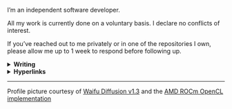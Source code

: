 I’m an independent software developer.

All my work is currently done on a voluntary basis. I declare no conflicts of interest.

If you’ve reached out to me privately or in one of the repositories I own, please allow me up to 1 week to respond before following up.

<details>

<summary><b>Writing</b></summary>

- [The State of SUID-root Binaries in Fedora Linux 38]

</details>

<details>

<summary><b>Hyperlinks</b></summary>

- [Ryoko’s Tech Stack] — curated lists of technologies I am using or have used

</details>

---

Profile picture courtesy of [Waifu Diffusion v1.3] and the [AMD ROCm OpenCL implementation]

[The State of SUID-root Binaries in Fedora Linux 38]: https://gist.github.com/ok-ryoko/1ff42a805d496cb1ca22e5cdf6ddefb0
[Ryoko’s Tech Stack]: https://gist.github.com/ok-ryoko/b6a15c9eaae0fd4b16b5a329a4da70fb
[Waifu Diffusion v1.3]: https://huggingface.co/hakurei/waifu-diffusion-v1-3
[AMD ROCm OpenCL implementation]: https://rocmdocs.amd.com/en/latest/Programming_Guides/Opencl-programming-guide.html#amd-rocm-implementation
